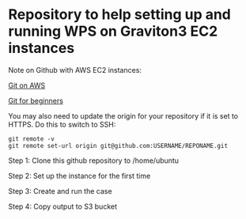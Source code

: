 # Repository to help setting up and running WPS on Graviton3 EC2 instances

Note on Github with AWS EC2 instances:

[Git on AWS](https://www.youtube.com/watch?v=RGOj5yH7evk)

[Git for beginners](https://www.youtube.com/watch?v=J_yt1IzXPes)


You may also need to update the origin for your repository if it is set to HTTPS. Do this to switch to SSH:

```
git remote -v
git remote set-url origin git@github.com:USERNAME/REPONAME.git
```


Step 1: Clone this github repository to /home/ubuntu

Step 2: Set up the instance for the first time

Step 3: Create and run the case

Step 4: Copy output to S3 bucket

